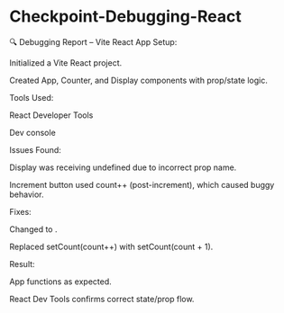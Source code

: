 # Checkpoint-Debugging-React

🔍 Debugging Report – Vite React App
Setup:

Initialized a Vite React project.

Created App, Counter, and Display components with prop/state logic.

Tools Used:

React Developer Tools

Dev console

Issues Found:

Display was receiving undefined due to incorrect prop name.

Increment button used count++ (post-increment), which caused buggy behavior.

Fixes:

Changed <Display count={count} /> to <Display value={count} />.

Replaced setCount(count++) with setCount(count + 1).

Result:

App functions as expected.

React Dev Tools confirms correct state/prop flow.
